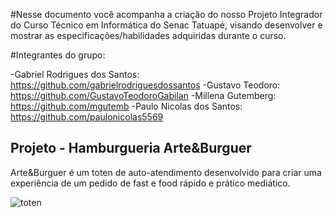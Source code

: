#Nesse documento você acompanha a criação do nosso Projeto Integrador do Curso Técnico em Informática do Senac Tatuapé, visando desenvolver e mostrar as especificações/habilidades adquiridas durante o curso.

#Integrantes do grupo: 

-Gabriel Rodrigues dos Santos: https://github.com/gabrielrodriguesdossantos
-Gustavo Teodoro: https://github.com/GustavoTeodoroGabilan
-Millena Gutemberg: https://github.com/mgutemb
-Paulo Nicolas dos Santos: https://github.com/paulonicolas5569


## Projeto - Hamburgueria Arte&Burguer

Arte&Burguer é um toten de auto-atendimento desenvolvido para criar uma experiência de um pedido de fast e food rápido e prático mediático.


  ![toten](https://github.com/GustavoTeodoroGabilan/Art-Burguer/assets/115747310/738504d0-a7a5-446f-a371-f4365f53bdea)




